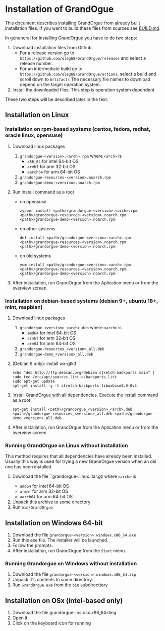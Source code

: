 # Installation of GrandOgue
This document describes installing GrandOrgue from already built installation files. If you want to build these files from sources see [BUILD.md](BUILD.md).

In geneneral for installing GrandOrgue you have to do two steps:

1. Download installation files from Github.
    * For a release version go to `https://github.com/oleg68/GrandOrgue/releases` and select a release number.
    * For an intermediate build go to `https://github.com/oleg68/GrandOrgue/actions`, select a build and scroll down to `Artifacts`
    The necessary file names to download depend on the target operation system.
2. Install the downloaded files. This step is operation system dependent.

These two steps will be described later in the text.

## Installation on Linux
### Installation on rpm-based systems (centos, fedora, redhat, oracle linux, opensuse)
1. Download linux packages
    1. ``grandorgue-<version>.<arch>.rpm``
        where `<arch>` is
        - `x86_64` for intel 64-bit OS
        - `armhf` for arm 32-bit OS
        - `aarch64` for arm 64-bit OS
    2. ``grandorgue-resources-<version>.noarch.rpm``
    3. ``grandorgue-demo-<version>.noarch.rpm``
2. Run install command as a root
    - on opensuse

        ```
        zypper install <path>/grandorgue-<version>.<arch>.rpm <path>/grandorgue-resources-<version>.noarch.rpm <path>/grandorgue-demo-<version>.noarch.rpm
        ```

    - on other systems

        ```
        dnf install <path>/grandorgue-<version>.<arch>.rpm <path>/grandorgue-resources-<version>.noarch.rpm <path>/grandorgue-demo-<version>.noarch.rpm
        ```

    - on old systems

        ```
        yum install <path>/grandorgue-<version>.<arch>.rpm <path>/grandorgue-resources-<version>.noarch.rpm <path>/grandorgue-demo-<version>.noarch.rpm
        ```

4. After installation, run GrandOrgue from the Aplication menu or from the overview screen.


### Installation on debian-based systems (debian 9+, ubuntu 18+, mint, raspbian)

1. Download linux packages
    1. ``grandorgue_<version>_<arch>.deb``
        where `<arch>` is
        - `amd64` for intel 64-bit OS
        - `armhf` for arm 32-bit OS
        - `arm64` for arm 64-bit OS
    2. ``grandorgue-resources_<version>_all.deb``
    3. ``grandorgue-demo_<version>_all.deb``
2. (Debian 9 only): install wx-gtk3

    ```
    echo "deb http://ftp.debian.org/debian stretch-backports main" | sudo tee /etc/apt/sources.list.d/backports.list
    sudo apt-get update
    apt-get install -y -t stretch-backports libwxbase3.0-0v5
    ```

3. Install GrandOrgue with all dependencies. Execute the install command as a root:

    ```
    apt-get install <path>/grandorgue_<version>_<arch>.deb <path>/grandorgue-resources_<version>_all.deb <path>/grandorgue-demo_<version>_all.deb
    ```

4. After installation, run GrandOrgue from the Aplication menu or from the overview screen.

### Running GrandOrgue on Linux without installation
This method requires that all dependencies have already been installed. Usually this way is used for trying a new GrandOrgue version when an old one has been installed.

1. Download the file ``grandorgue-<version>.linux.<arch>.tar.gz
    where `<arch>` is
    - `amd64` for intel 64-bit OS
    - `armhf` for arm 32-bit OS
    - `aarch64` for arm 64-bit OS
2. Unpack this archive to some directory
3. Run ``bin/GrandOrgue``
## Installation on Windows 64-bit
1. Download the file ``grandorgue-<version>.windows.x86_64.exe``
2. Run this exe file. The installer will be launched.
3. Follow the prompts.
4. After installation, run GrandOrgue from the `Start` menu.
### Running Grandorgue on Windows without installation
1. Download the file ``grandorgue-<version>.windows.x86_64.zip``
2. Unpack it's contents to some directory.
3. Run ``GrandOrgue.exe`` from the `bin` subdirecttory
## Installation on OSx (intel-based only)
1. Download the file grandorgue-<version>.os.osx.x86_64.dmg
2. Open it
3. Click on the keyboard icon for running